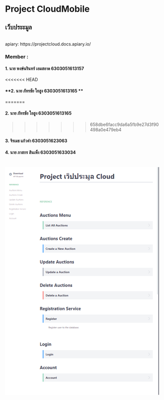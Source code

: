 **Project CloudMobile**
===============
## เว็บประะมูล
<br>
apiary: https://projectcloud.docs.apiary.io/

### **Member :**


#### **1. นาย พงษ์นรินทร์   เอมสอาด 6303051613157**

<<<<<<< HEAD
#### **2. นาย ภัทรชัย   ใยสูง 6303051613165 **
=======
#### **2. นาย ภัทรชัย   ใยสูง 6303051613165**
>>>>>>> 658dbe6facc9da6a5fb9e27d3f90498a0e479eb4

#### **3. จิรเมธ   แก้วคำ  6303051623063**

#### **4. นาย ภาสกร   สินเพ็ง 6303051633034**
#


![Alt text](./APIary/apiary.png)

#
